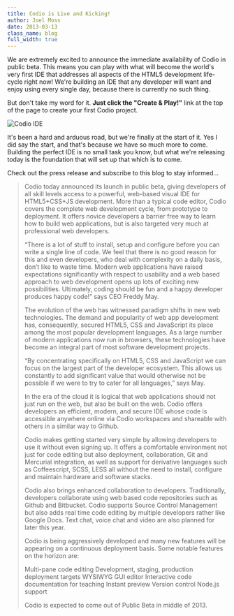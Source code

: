 ```yaml
---
title: Codio is Live and Kicking!
author: Joel Moss
date: 2013-03-13
class_name: blog
full_width: true
---
```


We are extremely excited to announce the immediate availability of Codio in public beta. This means you can play with what will become the world's very first IDE that addresses all aspects of the HTML5 development life-cycle right now! We're building an IDE that any developer will want and enjoy using every single day, because there is currently no such thing.

But don't take my word for it. **Just click the "Create & Play!"** link at the top of the page to create your first Codio project.

![Codio IDE](blog/ide.png)

It's been a hard and arduous road, but we're finally at the start of it. Yes I did say the start, and that's because we have so much more to come. Building the perfect IDE is no small task you know, but what we're releasing today is the foundation that will set up that which is to come.

Check out the press release and subscribe to this blog to stay informed...

> Codio today announced its launch in public beta, giving developers of all skill levels access to a powerful, web-based visual IDE for HTML5+CSS+JS development. More than a typical code editor, Codio covers the complete web development cycle, from prototype to deployment. It offers novice developers a barrier free way to learn how to build web applications, but is also targeted very much at professional web developers.
>
> “There is a lot of stuff to install, setup and configure before you can write a single line of code. We feel that  there is no good reason for this and even developers, who deal with complexity on a daily basis, don’t like to waste  time. Modern web applications have raised expectations significantly with respect to usability and a web based approach to web development opens up lots of exciting new possibilities. Ultimately, coding should be fun and a happy developer produces happy code!” says CEO Freddy May.
>
> The evolution of the web has witnessed paradigm shifts in new web technologies. The demand and popularity of web app development has, consequently, secured HTML5, CSS and JavaScript its place among the most popular development  languages. As a large number of modern applications now run in browsers, these technologies have become an integral part of most software development projects.
>
> “By concentrating specifically on HTML5, CSS and JavaScript we can focus on the largest part of the developer ecosystem. This allows us constantly to add significant value that would otherwise not be possible if we were to try to cater for all languages,” says May.
>
> In the era of the cloud it is logical that web applications should not just run on the web, but also be built on the web. Codio offers developers an efficient, modern, and secure IDE whose code is accessible anywhere online via Codio workspaces and shareable with others in a similar way to Github.
>
> Codio makes getting started very simple by allowing developers to use it without even signing up. It offers a comfortable environment not just for code editing but also deployment, collaboration, Git and Mercurial integration, as well as support for derivative languages such as Coffeescript, SCSS, LESS all without the need to install, configure and maintain hardware and software stacks.
>
> Codio also brings enhanced collaboration to developers. Traditionally, developers collaborate using web based code repositories such as Github and Bitbucket. Codio supports Source Control Management but also adds real time code editing by multiple developers rather like Google Docs. Text chat, voice chat and video are also planned for later this year.
>
> Codio is being aggressively developed and many new features will be appearing on a continuous deployment basis. Some notable features on the horizon are:
>
> Multi-pane code editing
> Development, staging, production deployment targets
> WYSIWYG GUI editor
> Interactive code documentation for teaching
> Instant preview
> Version control
> Node.js support
>
> Codio is expected to come out of Public Beta in middle of 2013.